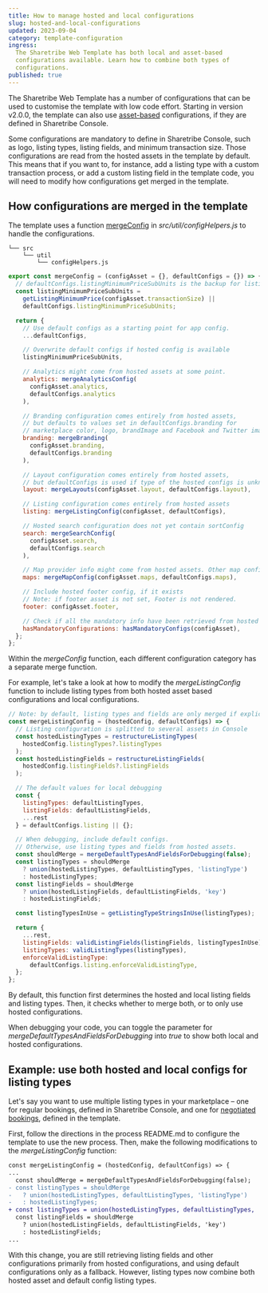 ```yaml
---
title: How to manage hosted and local configurations
slug: hosted-and-local-configurations
updated: 2023-09-04
category: template-configuration
ingress:
  The Sharetribe Web Template has both local and asset-based
  configurations available. Learn how to combine both types of
  configurations.
published: true
---
```


The Sharetribe Web Template has a number of configurations that can be
used to customise the template with low code effort. Starting in version
v2.0.0, the template can also use [asset-based](/references/assets/)
configurations, if they are defined in Sharetribe Console.

Some configurations are mandatory to define in Sharetribe Console, such
as logo, listing types, listing fields, and minimum transaction size.
Those configurations are read from the hosted assets in the template by
default. This means that if you want to, for instance, add a listing
type with a custom transaction process, or add a custom listing field in
the template code, you will need to modify how configurations get merged
in the template.

## How configurations are merged in the template

The template uses a function
[mergeConfig](https://github.com/sharetribe/web-template/blob/main/src/util/configHelpers.js#L667)
in _src/util/configHelpers.js_ to handle the configurations.

```shell
└── src
    └── util
        └── configHelpers.js
```

```jsx
export const mergeConfig = (configAsset = {}, defaultConfigs = {}) => {
  // defaultConfigs.listingMinimumPriceSubUnits is the backup for listing's minimum price
  const listingMinimumPriceSubUnits =
    getListingMinimumPrice(configAsset.transactionSize) ||
    defaultConfigs.listingMinimumPriceSubUnits;

  return {
    // Use default configs as a starting point for app config.
    ...defaultConfigs,

    // Overwrite default configs if hosted config is available
    listingMinimumPriceSubUnits,

    // Analytics might come from hosted assets at some point.
    analytics: mergeAnalyticsConfig(
      configAsset.analytics,
      defaultConfigs.analytics
    ),

    // Branding configuration comes entirely from hosted assets,
    // but defaults to values set in defaultConfigs.branding for
    // marketplace color, logo, brandImage and Facebook and Twitter images
    branding: mergeBranding(
      configAsset.branding,
      defaultConfigs.branding
    ),

    // Layout configuration comes entirely from hosted assets,
    // but defaultConfigs is used if type of the hosted configs is unknown
    layout: mergeLayouts(configAsset.layout, defaultConfigs.layout),

    // Listing configuration comes entirely from hosted assets
    listing: mergeListingConfig(configAsset, defaultConfigs),

    // Hosted search configuration does not yet contain sortConfig
    search: mergeSearchConfig(
      configAsset.search,
      defaultConfigs.search
    ),

    // Map provider info might come from hosted assets. Other map configs come from defaultConfigs.
    maps: mergeMapConfig(configAsset.maps, defaultConfigs.maps),

    // Include hosted footer config, if it exists
    // Note: if footer asset is not set, Footer is not rendered.
    footer: configAsset.footer,

    // Check if all the mandatory info have been retrieved from hosted assets
    hasMandatoryConfigurations: hasMandatoryConfigs(configAsset),
  };
};
```

Within the _mergeConfig_ function, each different configuration category
has a separate merge function.

For example, let's take a look at how to modify the _mergeListingConfig_
function to include listing types from both hosted asset based
configurations and local configurations.

```jsx
// Note: by default, listing types and fields are only merged if explicitly set for debugging
const mergeListingConfig = (hostedConfig, defaultConfigs) => {
  // Listing configuration is splitted to several assets in Console
  const hostedListingTypes = restructureListingTypes(
    hostedConfig.listingTypes?.listingTypes
  );
  const hostedListingFields = restructureListingFields(
    hostedConfig.listingFields?.listingFields
  );

  // The default values for local debugging
  const {
    listingTypes: defaultListingTypes,
    listingFields: defaultListingFields,
    ...rest
  } = defaultConfigs.listing || {};

  // When debugging, include default configs.
  // Otherwise, use listing types and fields from hosted assets.
  const shouldMerge = mergeDefaultTypesAndFieldsForDebugging(false);
  const listingTypes = shouldMerge
    ? union(hostedListingTypes, defaultListingTypes, 'listingType')
    : hostedListingTypes;
  const listingFields = shouldMerge
    ? union(hostedListingFields, defaultListingFields, 'key')
    : hostedListingFields;

  const listingTypesInUse = getListingTypeStringsInUse(listingTypes);

  return {
    ...rest,
    listingFields: validListingFields(listingFields, listingTypesInUse),
    listingTypes: validListingTypes(listingTypes),
    enforceValidListingType:
      defaultConfigs.listing.enforceValidListingType,
  };
};
```

By default, this function first determines the hosted and local listing
fields and listing types. Then, it checks whether to merge both, or to
only use hosted configurations.

<info>

When debugging your code, you can toggle the parameter for
_mergeDefaultTypesAndFieldsForDebugging_ into _true_ to show both local
and hosted configurations.

</info>

## Example: use both hosted and local configs for listing types

Let's say you want to use multiple listing types in your marketplace –
one for regular bookings, defined in Sharetribe Console, and one for
[negotiated bookings](https://github.com/sharetribe/sharetribe-example-processes/tree/master/negotiated-booking),
defined in the template.

First, follow the directions in the process README.md to configure the
template to use the new process. Then, make the following modifications
to the _mergeListingConfig_ function:

```diff
const mergeListingConfig = (hostedConfig, defaultConfigs) => {
...
  const shouldMerge = mergeDefaultTypesAndFieldsForDebugging(false);
- const listingTypes = shouldMerge
-   ? union(hostedListingTypes, defaultListingTypes, 'listingType')
-   : hostedListingTypes;
+ const listingTypes = union(hostedListingTypes, defaultListingTypes, 'listingType');
  const listingFields = shouldMerge
    ? union(hostedListingFields, defaultListingFields, 'key')
    : hostedListingFields;
...
```

With this change, you are still retrieving listing fields and other
configurations primarily from hosted configurations, and using default
configurations only as a fallback. However, listing types now combine
both hosted asset and default config listing types.
